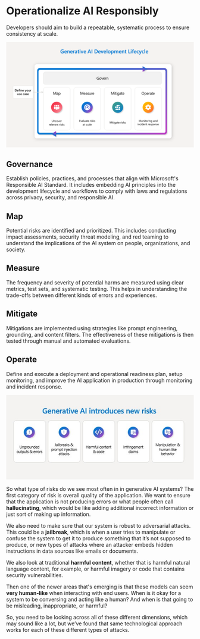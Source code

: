 # Operationalize AI Responsibly

Developers should aim to build a repeatable, systematic process to ensure consistency at scale.

![Lifecycle](https://github.com/codess-aus/Operationalize-AI-Responsibly/blob/693f55dd6876ab8b616844b5f97685eb8ed8d87b/images/generative-ai-lifecycle.png)

## Governance
Establish policies, practices, and processes that align with Microsoft's Responsible AI Standard. 
It includes embedding AI principles into the development lifecycle and workflows to comply with laws and regulations across privacy, security, and responsible AI.

## Map
Potential risks are identified and prioritized. 
This includes conducting impact assessments, security threat modeling, and red teaming to understand the implications of the AI system on people, organizations, and society.

## Measure
The frequency and severity of potential harms are measured using clear metrics, test sets, and systematic testing. 
This helps in understanding the trade-offs between different kinds of errors and experiences.

## Mitigate
Mitigations are implemented using strategies like prompt engineering, grounding, and content filters. 
The effectiveness of these mitigations is then tested through manual and automated evaluations.

## Operate
Define and execute a deployment and operational readiness plan, setup monitoring, and improve the AI application in production through monitoring and incident response.

![risks](https://github.com/codess-aus/Operationalize-AI-Responsibly/blob/76ffc1a0326ccffd544b02d9e8a0598a11cd708e/images/risks.jpg)

So what type of risks do we see most often in in generative AI systems?
The first category of risk is overall quality of the application. 
We want to ensure that the application is not producing errors or what people often call **hallucinating**, which would be like adding additional incorrect information or just sort of making up information.

We also need to make sure that our system is robust to adversarial attacks.
This could be a **jailbreak**, which is when a user tries to manipulate or confuse the system to get it to produce something that it’s not supposed to produce, or new types of attacks where an attacker embeds hidden instructions in data sources like emails or documents.

We also look at traditional **harmful content**, whether that is harmful natural language content, for example, or harmful imagery or code that contains security vulnerabilities.

Then one of the newer areas that's emerging is that these models can seem **very human-like** when interacting with end users. 
When is it okay for a system to be conversing and acting like a human? And when is that going to be misleading, inappropriate, or harmful?

So, you need to be looking across all of these different dimensions, which may sound like a lot, but we’ve found that same technological approach works for each of these different types of attacks.









